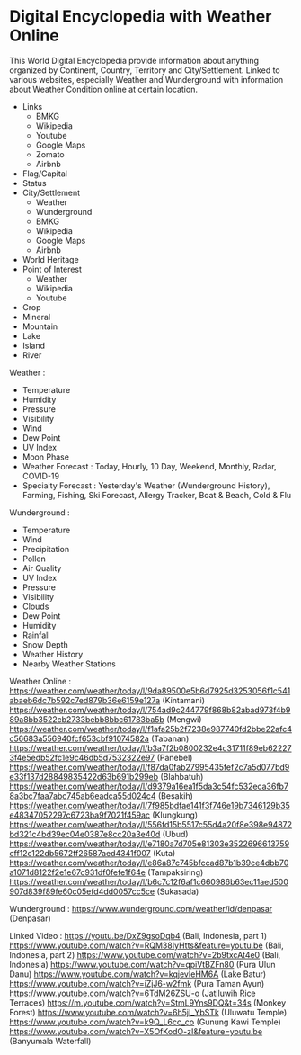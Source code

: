 # Digital Encyclopedia with Weather Online

This World Digital Encyclopedia provide information about anything organized by Continent, Country, Territory and City/Settlement.
Linked to various websites, especially Weather and Wunderground with information about Weather Condition online at certain location. 

- Links
	- BMKG
	- Wikipedia
	- Youtube
	- Google Maps
	- Zomato
	- Airbnb
- Flag/Capital
- Status
- City/Settlement
	- Weather
	- Wunderground
	- BMKG
	- Wikipedia
	- Google Maps
	- Airbnb
- World Heritage
- Point of Interest
	- Weather
	- Wikipedia
	- Youtube
- Crop
- Mineral
- Mountain
- Lake
- Island
- River

Weather :
- Temperature
- Humidity
- Pressure
- Visibility
- Wind
- Dew Point
- UV Index
- Moon Phase
- Weather Forecast : Today, Hourly, 10 Day, Weekend, Monthly, Radar, COVID-19
- Specialty Forecast : Yesterday's Weather (Wunderground History), Farming, Fishing, Ski Forecast, Allergy Tracker, Boat & Beach, Cold & Flu

Wunderground :
- Temperature
- Wind
- Precipitation
- Pollen
- Air Quality
- UV Index
- Pressure
- Visibility
- Clouds
- Dew Point
- Humidity
- Rainfall
- Snow Depth
- Weather History
- Nearby Weather Stations

Weather Online	:
	https://weather.com/weather/today/l/9da89500e5b6d7925d3253056f1c541abaeb6dc7b592c7ed879b36e6159e127a (Kintamani)
	https://weather.com/weather/today/l/754ad9c244779f868b82abad973f4b989a8bb3522cb2733bebb8bbc61783ba5b (Mengwi)
	https://weather.com/weather/today/l/f1afa25b2f7238e987740fd2bbe22afc4c56683a556940fcf653cbf91074582a (Tabanan)
	https://weather.com/weather/today/l/b3a7f2b0800232e4c31711f89eb622273f4e5edb52fc1e9c46db5d7532322e97 (Panebel)
	https://weather.com/weather/today/l/f87da0fab27995435fef2c7a5d077bd9e33f137d28849835422d63b691b299eb (Blahbatuh)
	https://weather.com/weather/today/l/d9379a16ea1f5da3c54fc532eca36fb78a3bc7faa7abc745ab6eadca55d024c4 (Besakih)
	https://weather.com/weather/today/l/7f985bdfae141f3f746e19b7346129b35e48347052297c6723ba9f7021f459ac (Klungkung)
	https://weather.com/weather/today/l/556fd15b5517c55d4a20f8e398e94872bd321c4bd39ec04e0387e8cc20a3e40d (Ubud)
	https://weather.com/weather/today/l/e7180a7d705e81303e3522696613759cff12c122db5672ff26587aed4341f007 (Kuta)
	https://weather.com/weather/today/l/e86a87c745bfccad87b1b39ce4dbb70a1071d8122f2e1e67c931df0fefe1f64e (Tampaksiring)
	https://weather.com/weather/today/l/b6c7c12f6af1c660986b63ec11aed500907d839f89fe60c05efd4dd0057cc5ce (Sukasada)
	
Wunderground 	:
	https://www.wunderground.com/weather/id/denpasar (Denpasar)

Linked Video 	:
        https://youtu.be/DxZ9gsoDqb4 (Bali, Indonesia, part 1)
	https://www.youtube.com/watch?v=RQM38IyHtts&feature=youtu.be (Bali, Indonesia, part 2)
	https://www.youtube.com/watch?v=2b9txcAt4e0 (Bali, Indonesia)
	https://www.youtube.com/watch?v=qpiVtBZFn80 (Pura Ulun Danu)
	https://www.youtube.com/watch?v=kqjevIeHM6A (Lake Batur)
	https://www.youtube.com/watch?v=iZjJ6-w2fmk (Pura Taman Ayun)
	https://www.youtube.com/watch?v=6TdM26ZSU-o (Jatiluwih Rice Terraces)
        https://m.youtube.com/watch?v=StmL9Yns9DQ&t=34s (Monkey Forest)
	https://www.youtube.com/watch?v=6h5jI_YbSTk (Uluwatu Temple)
	https://www.youtube.com/watch?v=k9Q_L6cc_co (Gunung Kawi Temple)
	https://www.youtube.com/watch?v=X5OfKodO-zI&feature=youtu.be (Banyumala Waterfall)
	
